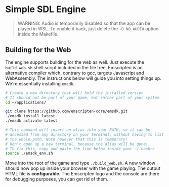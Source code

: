 # Simple SDL Engine

> WARNING: Audio is temporarily disabled so that the app can be played
> in WSL. To enable it back, just delete the `-D NO_AUDIO` option
> inside the Makefile.

## Building for the Web

The engine supports building for the web as well. Just execute the
`build_web.sh` shell script included in the file tree. Emscripten is
an alternative compiler which, contrary to gcc, targets Javascript and
WebAssembly. The instructions below will guide you into setting things
up. We're essentially installing `emsdk`.

```bash
# Create a new directory that will hold the installed version
# It should not be part of your game, but rather part of your system
cd ~/applications/

git clone https://github.com/emscripten-core/emsdk.git
./emsdk install latest
./emsdk activate latest

# This command will insert an alias into your PATH, so it can be
# accessed from any directory on your terminal, without having to list
# the whole path. Note however that this is temporary!
# Don't open up a new terminal, because the alias will be gone!
# To fix this, copy and paste the line below inside your ~/.bashrc
source ./emsdk_env.sh
```

Move into the root of the game and type `./build_web.sh`. A new window
should now pop up inside your browser with the game playing. The
output HTML file is **configurable**. The Emscripten logo and the
console are there for debugging purposes, you can get rid of them.
